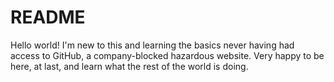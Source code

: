 README
===

Hello world!  I'm new to this and learning the basics never having had access to GitHub, a company-blocked hazardous website.  Very happy to be here, at last, and learn what the rest of the world is doing.  



